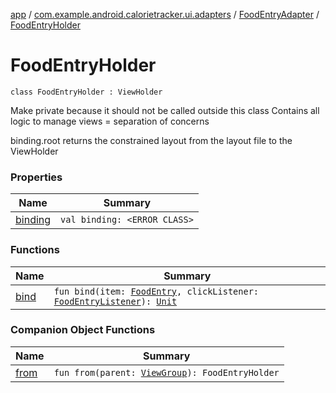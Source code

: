 [app](../../../index.md) / [com.example.android.calorietracker.ui.adapters](../../index.md) / [FoodEntryAdapter](../index.md) / [FoodEntryHolder](./index.md)

# FoodEntryHolder

`class FoodEntryHolder : ViewHolder`

Make private because it should not be called outside this class
Contains all logic to manage views = separation of concerns

binding.root returns the constrained layout from the layout file to the ViewHolder

### Properties

| Name | Summary |
|---|---|
| [binding](binding.md) | `val binding: <ERROR CLASS>` |

### Functions

| Name | Summary |
|---|---|
| [bind](bind.md) | `fun bind(item: `[`FoodEntry`](../../../com.example.android.calorietracker.data.models/-food-entry/index.md)`, clickListener: `[`FoodEntryListener`](../../-food-entry-listener/index.md)`): `[`Unit`](https://kotlinlang.org/api/latest/jvm/stdlib/kotlin/-unit/index.html) |

### Companion Object Functions

| Name | Summary |
|---|---|
| [from](from.md) | `fun from(parent: `[`ViewGroup`](https://developer.android.com/reference/android/view/ViewGroup.html)`): FoodEntryHolder` |
